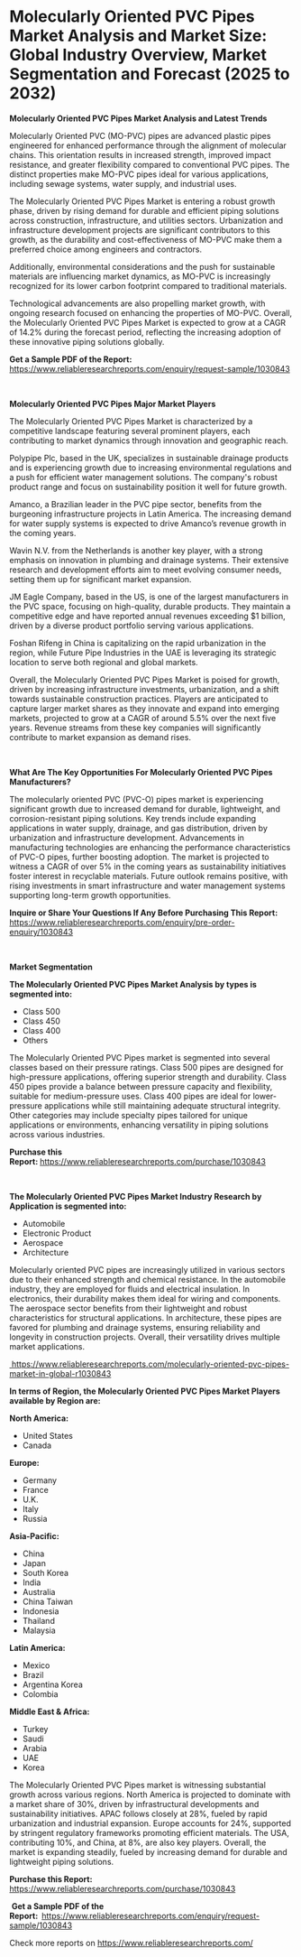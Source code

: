 <p><h1>Molecularly Oriented PVC Pipes Market Analysis and Market Size: Global Industry Overview, Market Segmentation and Forecast (2025 to 2032)</h1></p><p><strong>Molecularly Oriented PVC Pipes Market Analysis and Latest Trends</strong></p>
<p><p>Molecularly Oriented PVC (MO-PVC) pipes are advanced plastic pipes engineered for enhanced performance through the alignment of molecular chains. This orientation results in increased strength, improved impact resistance, and greater flexibility compared to conventional PVC pipes. The distinct properties make MO-PVC pipes ideal for various applications, including sewage systems, water supply, and industrial uses.</p><p>The Molecularly Oriented PVC Pipes Market is entering a robust growth phase, driven by rising demand for durable and efficient piping solutions across construction, infrastructure, and utilities sectors. Urbanization and infrastructure development projects are significant contributors to this growth, as the durability and cost-effectiveness of MO-PVC make them a preferred choice among engineers and contractors. </p><p>Additionally, environmental considerations and the push for sustainable materials are influencing market dynamics, as MO-PVC is increasingly recognized for its lower carbon footprint compared to traditional materials. </p><p>Technological advancements are also propelling market growth, with ongoing research focused on enhancing the properties of MO-PVC. Overall, the Molecularly Oriented PVC Pipes Market is expected to grow at a CAGR of 14.2% during the forecast period, reflecting the increasing adoption of these innovative piping solutions globally.</p></p>
<p><strong>Get a Sample PDF of the Report:&nbsp;</strong> <a href="https://www.reliableresearchreports.com/enquiry/request-sample/1030843?utm_campaign=2954&utm_medium=2&utm_source=Github&utm_content=ia&utm_term=21032025&utm_id=molecularly-oriented-pvc-pipes">https://www.reliableresearchreports.com/enquiry/request-sample/1030843</a></p>
<p>&nbsp;</p>
<p><strong>Molecularly Oriented PVC Pipes Major Market Players</strong></p>
<p><p>The Molecularly Oriented PVC Pipes Market is characterized by a competitive landscape featuring several prominent players, each contributing to market dynamics through innovation and geographic reach. </p><p>Polypipe Plc, based in the UK, specializes in sustainable drainage products and is experiencing growth due to increasing environmental regulations and a push for efficient water management solutions. The company's robust product range and focus on sustainability position it well for future growth.</p><p>Amanco, a Brazilian leader in the PVC pipe sector, benefits from the burgeoning infrastructure projects in Latin America. The increasing demand for water supply systems is expected to drive Amanco’s revenue growth in the coming years.</p><p>Wavin N.V. from the Netherlands is another key player, with a strong emphasis on innovation in plumbing and drainage systems. Their extensive research and development efforts aim to meet evolving consumer needs, setting them up for significant market expansion.</p><p>JM Eagle Company, based in the US, is one of the largest manufacturers in the PVC space, focusing on high-quality, durable products. They maintain a competitive edge and have reported annual revenues exceeding $1 billion, driven by a diverse product portfolio serving various applications.</p><p>Foshan Rifeng in China is capitalizing on the rapid urbanization in the region, while Future Pipe Industries in the UAE is leveraging its strategic location to serve both regional and global markets.</p><p>Overall, the Molecularly Oriented PVC Pipes Market is poised for growth, driven by increasing infrastructure investments, urbanization, and a shift towards sustainable construction practices. Players are anticipated to capture larger market shares as they innovate and expand into emerging markets, projected to grow at a CAGR of around 5.5% over the next five years. Revenue streams from these key companies will significantly contribute to market expansion as demand rises.</p></p>
<p>&nbsp;</p>
<p><strong>What Are The Key Opportunities For Molecularly Oriented PVC Pipes Manufacturers?</strong></p>
<p><p>The molecularly oriented PVC (PVC-O) pipes market is experiencing significant growth due to increased demand for durable, lightweight, and corrosion-resistant piping solutions. Key trends include expanding applications in water supply, drainage, and gas distribution, driven by urbanization and infrastructure development. Advancements in manufacturing technologies are enhancing the performance characteristics of PVC-O pipes, further boosting adoption. The market is projected to witness a CAGR of over 5% in the coming years as sustainability initiatives foster interest in recyclable materials. Future outlook remains positive, with rising investments in smart infrastructure and water management systems supporting long-term growth opportunities.</p></p>
<p><strong>Inquire or Share Your Questions If Any Before Purchasing This Report:</strong> <a href="https://www.reliableresearchreports.com/enquiry/pre-order-enquiry/1030843?utm_campaign=2954&utm_medium=2&utm_source=Github&utm_content=ia&utm_term=21032025&utm_id=molecularly-oriented-pvc-pipes">https://www.reliableresearchreports.com/enquiry/pre-order-enquiry/1030843</a></p>
<p>&nbsp;</p>
<p><strong>Market Segmentation</strong></p>
<p><strong>The Molecularly Oriented PVC Pipes Market Analysis by types is segmented into:</strong></p>
<p><ul><li>Class 500</li><li>Class 450</li><li>Class 400</li><li>Others</li></ul></p>
<p><p>The Molecularly Oriented PVC Pipes market is segmented into several classes based on their pressure ratings. Class 500 pipes are designed for high-pressure applications, offering superior strength and durability. Class 450 pipes provide a balance between pressure capacity and flexibility, suitable for medium-pressure uses. Class 400 pipes are ideal for lower-pressure applications while still maintaining adequate structural integrity. Other categories may include specialty pipes tailored for unique applications or environments, enhancing versatility in piping solutions across various industries.</p></p>
<p><strong>Purchase this Report:&nbsp;</strong><a href="https://www.reliableresearchreports.com/purchase/1030843?utm_campaign=2954&utm_medium=2&utm_source=Github&utm_content=ia&utm_term=21032025&utm_id=molecularly-oriented-pvc-pipes">https://www.reliableresearchreports.com/purchase/1030843</a></p>
<p>&nbsp;</p>
<p><strong>The Molecularly Oriented PVC Pipes Market Industry Research by Application is segmented into:</strong></p>
<p><ul><li>Automobile</li><li>Electronic Product</li><li>Aerospace</li><li>Architecture</li></ul></p>
<p><p>Molecularly oriented PVC pipes are increasingly utilized in various sectors due to their enhanced strength and chemical resistance. In the automobile industry, they are employed for fluids and electrical insulation. In electronics, their durability makes them ideal for wiring and components. The aerospace sector benefits from their lightweight and robust characteristics for structural applications. In architecture, these pipes are favored for plumbing and drainage systems, ensuring reliability and longevity in construction projects. Overall, their versatility drives multiple market applications.</p></p>
<p><a href="https://www.reliableresearchreports.com/molecularly-oriented-pvc-pipes-market-in-global-r1030843?utm_campaign=2954&utm_medium=2&utm_source=Github&utm_content=ia&utm_term=21032025&utm_id=molecularly-oriented-pvc-pipes">&nbsp;https://www.reliableresearchreports.com/molecularly-oriented-pvc-pipes-market-in-global-r1030843</a></p>
<p><strong>In terms of Region, the Molecularly Oriented PVC Pipes Market Players available by Region are:</strong></p>
<p>
    <p> <strong> North America: </strong>
        <ul>
            <li>United States</li>
            <li>Canada</li>
        </ul>
        </p> 
    <p> <strong> Europe: </strong>
        <ul>
            <li>Germany</li>
            <li>France</li>
            <li>U.K.</li>
            <li>Italy</li>
            <li>Russia</li>
        </ul>
        </p> 
    <p> <strong> Asia-Pacific: </strong>
        <ul>
            <li>China</li>
            <li>Japan</li>
            <li>South Korea</li>
            <li>India</li>
            <li>Australia</li>
            <li>China Taiwan</li>
            <li>Indonesia</li>
            <li>Thailand</li>
            <li>Malaysia</li>
        </ul>
        </p> 
    <p> <strong> Latin America: </strong>
        <ul>
            <li>Mexico</li>
            <li>Brazil</li>
            <li>Argentina Korea</li>
            <li>Colombia</li>
        </ul>
        </p> 
    <p> <strong> Middle East & Africa: </strong>
        <ul>
            <li>Turkey</li>
            <li>Saudi</li>
            <li>Arabia</li>
            <li>UAE</li>
            <li>Korea</li>
        </ul>
    </p>
    </p>
<p><p>The Molecularly Oriented PVC Pipes market is witnessing substantial growth across various regions. North America is projected to dominate with a market share of 30%, driven by infrastructural developments and sustainability initiatives. APAC follows closely at 28%, fueled by rapid urbanization and industrial expansion. Europe accounts for 24%, supported by stringent regulatory frameworks promoting efficient materials. The USA, contributing 10%, and China, at 8%, are also key players. Overall, the market is expanding steadily, fueled by increasing demand for durable and lightweight piping solutions.</p></p>
<p><strong>Purchase this Report: </strong><a href="https://www.reliableresearchreports.com/purchase/1030843?utm_campaign=2954&utm_medium=2&utm_source=Github&utm_content=ia&utm_term=21032025&utm_id=molecularly-oriented-pvc-pipes">https://www.reliableresearchreports.com/purchase/1030843</a></p>
<p>&nbsp;<strong>Get a Sample PDF of the Report:&nbsp;&nbsp;</strong><a href="https://www.reliableresearchreports.com/enquiry/request-sample/1030843?utm_campaign=2954&utm_medium=2&utm_source=Github&utm_content=ia&utm_term=21032025&utm_id=molecularly-oriented-pvc-pipes">https://www.reliableresearchreports.com/enquiry/request-sample/1030843</a></p>
<p><strong></strong></p>
<p>Check more reports on <a href="https://www.reliableresearchreports.com/?utm_campaign=2954&utm_medium=2&utm_source=Github&utm_content=ia&utm_term=21032025&utm_id=molecularly-oriented-pvc-pipes">https://www.reliableresearchreports.com/</a></p>